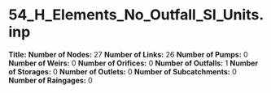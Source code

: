 # 54_H_Elements_No_Outfall_SI_Units.inp
**Title:** 
**Number of Nodes:** 27
**Number of Links:** 26
**Number of Pumps:** 0
**Number of Weirs:** 0
**Number of Orifices:** 0
**Number of Outfalls:** 1
**Number of Storages:** 0
**Number of Outlets:** 0
**Number of Subcatchments:** 0
**Number of Raingages:** 0
